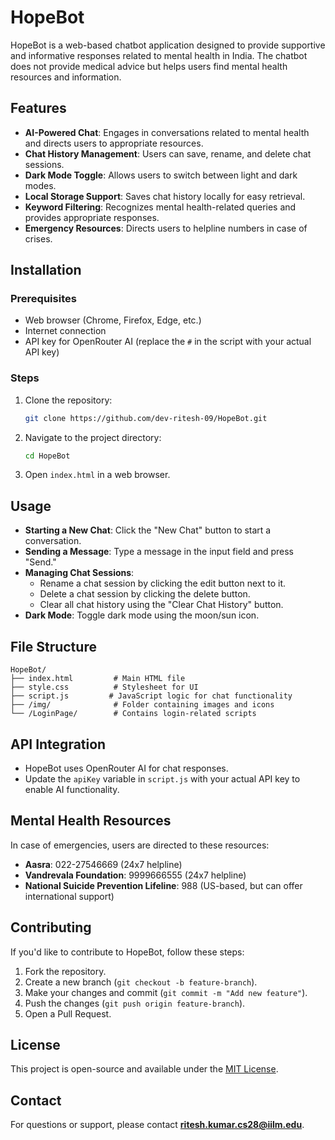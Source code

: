 # HopeBot

HopeBot is a web-based chatbot application designed to provide supportive and informative responses related to mental health in India. The chatbot does not provide medical advice but helps users find mental health resources and information.

## Features
- **AI-Powered Chat**: Engages in conversations related to mental health and directs users to appropriate resources.
- **Chat History Management**: Users can save, rename, and delete chat sessions.
- **Dark Mode Toggle**: Allows users to switch between light and dark modes.
- **Local Storage Support**: Saves chat history locally for easy retrieval.
- **Keyword Filtering**: Recognizes mental health-related queries and provides appropriate responses.
- **Emergency Resources**: Directs users to helpline numbers in case of crises.

## Installation

### Prerequisites
- Web browser (Chrome, Firefox, Edge, etc.)
- Internet connection
- API key for OpenRouter AI (replace the `#` in the script with your actual API key)

### Steps
1. Clone the repository:
   ```sh
   git clone https://github.com/dev-ritesh-09/HopeBot.git
   ```
2. Navigate to the project directory:
   ```sh
   cd HopeBot
   ```
3. Open `index.html` in a web browser.

## Usage
- **Starting a New Chat**: Click the "New Chat" button to start a conversation.
- **Sending a Message**: Type a message in the input field and press "Send."
- **Managing Chat Sessions**:
  - Rename a chat session by clicking the edit button next to it.
  - Delete a chat session by clicking the delete button.
  - Clear all chat history using the "Clear Chat History" button.
- **Dark Mode**: Toggle dark mode using the moon/sun icon.

## File Structure
```
HopeBot/
├── index.html         # Main HTML file
├── style.css          # Stylesheet for UI
├── script.js         # JavaScript logic for chat functionality
├── /img/              # Folder containing images and icons
└── /LoginPage/        # Contains login-related scripts
```

## API Integration
- HopeBot uses OpenRouter AI for chat responses.
- Update the `apiKey` variable in `script.js` with your actual API key to enable AI functionality.

## Mental Health Resources
In case of emergencies, users are directed to these resources:
- **Aasra**: 022-27546669 (24x7 helpline)
- **Vandrevala Foundation**: 9999666555 (24x7 helpline)
- **National Suicide Prevention Lifeline**: 988 (US-based, but can offer international support)

## Contributing
If you'd like to contribute to HopeBot, follow these steps:
1. Fork the repository.
2. Create a new branch (`git checkout -b feature-branch`).
3. Make your changes and commit (`git commit -m "Add new feature"`).
4. Push the changes (`git push origin feature-branch`).
5. Open a Pull Request.

## License
This project is open-source and available under the [MIT License](LICENSE).

## Contact
For questions or support, please contact **ritesh.kumar.cs28@iilm.edu**.

